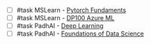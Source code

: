- [ ] #task MSLearn - [Pytorch Fundaments](https://learn.microsoft.com/en-us/training/paths/pytorch-fundamentals/?wt.mc_id=aiml-7486-cxa&source=learn)
- [ ] #task MSLearn - [DP100 Azure ML](https://learn.microsoft.com/en-us/certifications/exams/dp-100)
- [ ] #task PadhAI - [Deep Learning](https://padhai.onefourthlabs.in/courses/take/dl-feb-2019/lessons/5909127-overview-of-the-course)
- [ ] #task PadhAI - [Foundations of Data Science](https://padhai.onefourthlabs.in/courses/take/data-science/lessons/10462395-engineering-aspects-of-data-science)
